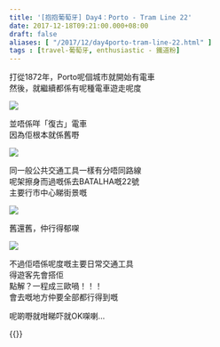 ```yaml
---
title: '[抱抱葡萄牙] Day4：Porto - Tram Line 22'
date: 2017-12-18T09:21:00.000+08:00
draft: false
aliases: [ "/2017/12/day4porto-tram-line-22.html" ]
tags : [travel-葡萄牙, enthusiastic - 鐵道粉]
---
```


打從1872年，Porto呢個城市就開始有電車  
然後，就繼續都係有呢種電車遊走呢度  

![](/images/portugal4d1.jpg)

並唔係咩「復古」電車  
因為佢根本就係舊嘢  

![](/images/portugal4d2.jpg)

同一般公共交通工具一樣有分唔同路線  
呢架擦身而過嘅係去BATALHA嘅22號  
主要行市中心睇街景嘅  

![](/images/portugal4d.jpg)

舊還舊，仲行得郁㗎  

![](/images/portugal4d3.jpg)

不過佢唔係呢度嘅主要日常交通工具  
得遊客先會搭佢  
點解？一程成三歐喎！！！  
會去嘅地方仲要全部都行得到嘅  
  
呢啲嘢就咁睇吓就OK㗎喇...  
  
  

{{<portugal>}}  
